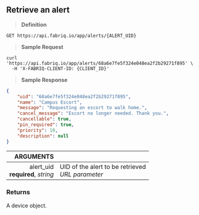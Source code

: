 ## Retrieve an alert

> **Definition**

```text
GET https://api.fabriq.io/app/alerts/{ALERT_UID}
```

> **Sample Request**

```shell
curl 'https://api.fabriq.io/app/alerts/68a6e7fe5f324e048ea2f2b29271f895' \
  -H 'X-FABRIQ-CLIENT-ID: {CLIENT_ID}'
```

> **Sample Response**

```json
{
    "uid": "68a6e7fe5f324e048ea2f2b29271f895",
    "name": "Campus Escort",
    "message": "Requesting an escort to walk home.",
    "cancel_message": "Escort no longer needed. Thank you.",
    "cancellable": true,
    "pin_required": true,
    "priority": 10,
    "description": null
}
```


ARGUMENTS  ||
---------: | -----------
alert_uid<br>**required**, *string*  | UID of the alert to be retrieved<br>*URL parameter*


### Returns
A device object.
